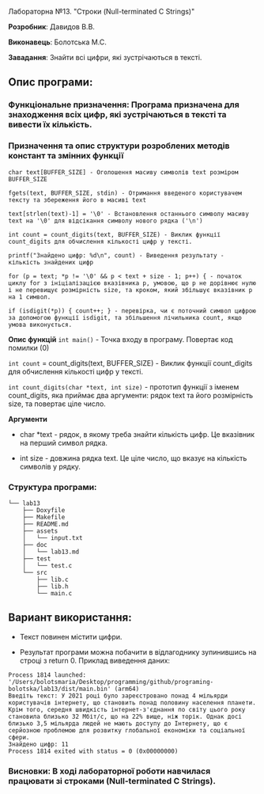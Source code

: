Лабораторна №13. "Строки (Null-terminated C Strings)"

**Розробник**: Давидов В.В.

**Виконавець**: Болотська М.С.

**Завадання**: Знайти всі цифри, які зустрічаються в тексті.

## Опис програми:

### Функціональне призначення: Програма призначена для знаходження всіх цифр, які зустрічаються в тексті та вивести їх кількість.
 

### Призначення та опис структури розроблених методів констант та змінних функції 


`char text[BUFFER_SIZE] - Оголошення масиву символів text розміром BUFFER_SIZE`

`fgets(text, BUFFER_SIZE, stdin) - Отримання введеного користувачем тексту та збереження його в масиві text`

`text[strlen(text)-1] = '\0' - Встановлення останнього символу масиву text на '\0' для відсікання символу нового рядка ('\n')`

`int count = count_digits(text, BUFFER_SIZE) - Виклик функції count_digits для обчислення кількості цифр у тексті.`

`printf("Знайдено цифр: %d\n", count) - Виведення результату - кількість знайдених цифр`

`for (p = text; *p != '\0' && p < text + size - 1; p++) { - початок циклу for з ініціалізацією вказівника p, умовою, що p не дорівнює нулю і не перевищує розмірність size, та кроком, який збільшує вказівник p на 1 символ.`
 
`if (isdigit(*p)) { count++; } - перевірка, чи є поточний символ цифрою за допомогою функції isdigit, та збільшення лічильника count, якщо умова виконується.`

**Опис функцій**
  `int main()` - Точка входу в програму. Повертає код помилки (0)

  `int count` = count_digits(text, BUFFER_SIZE) - Виклик функції count_digits для обчислення кількості цифр у тексті.

  `int count_digits(char *text, int size)` - прототип функції з іменем count_digits, яка приймає два аргументи: рядок text та його розмірність size, та повертає ціле число.

**Аргументи**

   - char *text - рядок, в якому треба знайти кількість цифр. Це вказівник на перший символ рядка.

   - int size - довжина рядка text. Це ціле число, що вказує на кількість символів у рядку.

    
### Структура програми:  
```
└── lab13
    ├── Doxyfile
    ├── Makefile
    ├── README.md
    ├── assets
    │   └── input.txt
    ├── doc
    │   └── lab13.md
    ├── test
    │   └── test.c
    └── src
        ├── lib.c
        ├── lib.h
        └── main.c
```

## Вариант використання:
- Текст повинен містити цифри.

- Результат програми можна побачити в відлагоднику зупинившись на строці з return 0. Приклад виведення даних:

```
Process 1814 launched: '/Users/bolotsmaria/Desktop/programming/github/programing-bolotska/lab13/dist/main.bin' (arm64)
Введіть текст: У 2021 році було зареєстровано понад 4 мільярди користувачів інтернету, що становить понад половину населення планети. Крім того, середня швидкість інтернет-з'єднання по світу цього року становила близько 32 Мбіт/с, що на 22% вище, ніж торік. Однак досі близько 3,5 мільярда людей не мають доступу до Інтернету, що є серйозною проблемою для розвитку глобальної економіки та соціальної сфери.
Знайдено цифр: 11
Process 1814 exited with status = 0 (0x00000000)  
```

### Висновки: В ході лабораторної роботи навчилася працювати зі строками (Null-terminated C Strings).
